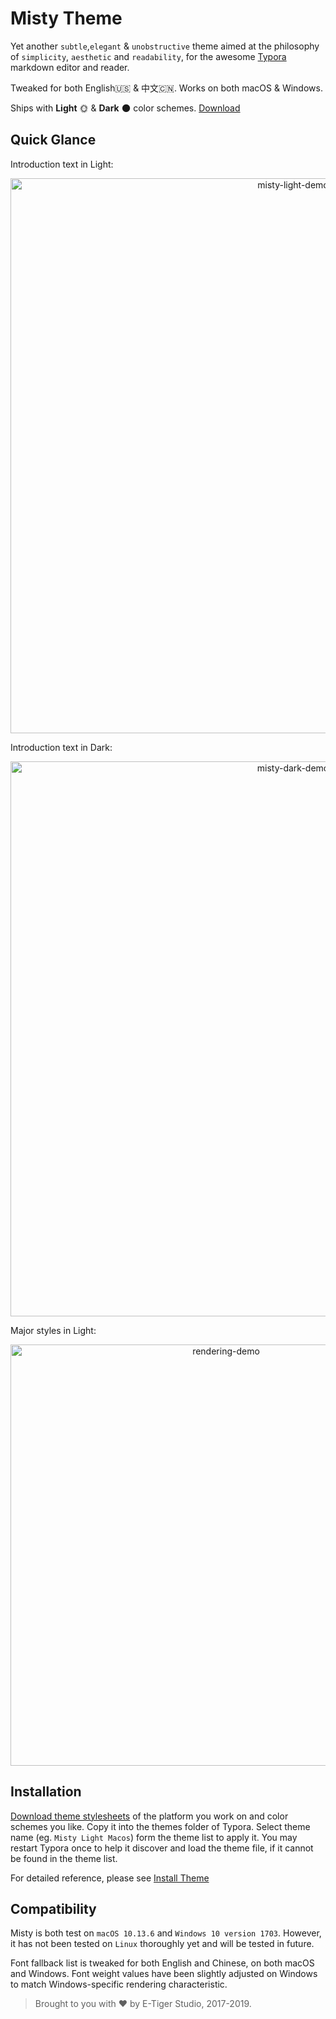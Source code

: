 # Misty Theme

Yet another `subtle`,`elegant` & `unobstructive` theme aimed at the philosophy of `simplicity`, `aesthetic` and `readability`, for the awesome [Typora](https://typora.io/) markdown editor and reader.

Tweaked for both English🇺🇸 & 中文🇨🇳. Works on both macOS & Windows.

Ships with **Light** 🌞 & **Dark** 🌑 color schemes. [Download](https://github.com/etigerstudio/typora-misty-theme/releases/latest)

## Quick Glance

Introduction text in Light:

<p align="center">
  <img src="https://github.com/etigerstudio/typora-misty-theme/raw/master/misty-light-demo.png" alt="misty-light-demo" width="888"/>
</p>

Introduction text in Dark:

<p align="center">
  <img src="https://github.com/etigerstudio/typora-misty-theme/raw/master/misty-dark-demo.png" alt="misty-dark-demo" width="888"/>
</p>

Major styles in Light:

<p align="center">
  <img src="https://github.com/etigerstudio/typora-misty-theme/raw/master/rendering-demo.png" alt="rendering-demo" width="674"/>
</p>


## Installation

[Download theme stylesheets](https://github.com/etigerstudio/typora-misty-theme/releases/latest) of the platform you work on and color schemes you like. Copy it into the themes folder of Typora. Select theme name (eg. `Misty Light Macos`) form the theme list to apply it. You may restart Typora once to help it discover and load the theme file, if it cannot be found in the theme list.

For detailed reference, please see [Install Theme](https://theme.typora.io/doc/Install-Theme/)

## Compatibility

Misty is both test on `macOS 10.13.6` and `Windows 10 version 1703`. However, it has not been tested on `Linux` thoroughly yet and will be tested in future. 

Font fallback list is tweaked for both English and Chinese, on both macOS and Windows. Font weight values have been slightly adjusted on Windows to match Windows-specific rendering characteristic.



> Brought to you with ❤️ by E-Tiger Studio, 2017-2019.
